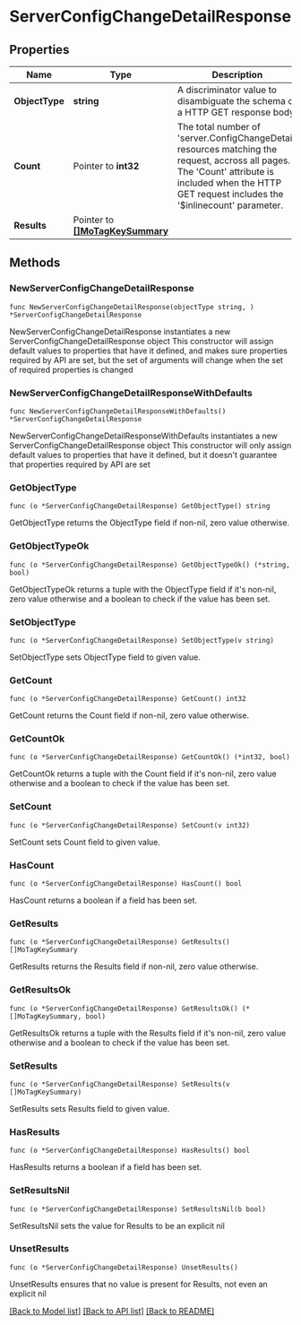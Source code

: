 # ServerConfigChangeDetailResponse

## Properties

Name | Type | Description | Notes
------------ | ------------- | ------------- | -------------
**ObjectType** | **string** | A discriminator value to disambiguate the schema of a HTTP GET response body. | 
**Count** | Pointer to **int32** | The total number of &#39;server.ConfigChangeDetail&#39; resources matching the request, accross all pages. The &#39;Count&#39; attribute is included when the HTTP GET request includes the &#39;$inlinecount&#39; parameter. | [optional] 
**Results** | Pointer to [**[]MoTagKeySummary**](MoTagKeySummary.md) |  | [optional] 

## Methods

### NewServerConfigChangeDetailResponse

`func NewServerConfigChangeDetailResponse(objectType string, ) *ServerConfigChangeDetailResponse`

NewServerConfigChangeDetailResponse instantiates a new ServerConfigChangeDetailResponse object
This constructor will assign default values to properties that have it defined,
and makes sure properties required by API are set, but the set of arguments
will change when the set of required properties is changed

### NewServerConfigChangeDetailResponseWithDefaults

`func NewServerConfigChangeDetailResponseWithDefaults() *ServerConfigChangeDetailResponse`

NewServerConfigChangeDetailResponseWithDefaults instantiates a new ServerConfigChangeDetailResponse object
This constructor will only assign default values to properties that have it defined,
but it doesn't guarantee that properties required by API are set

### GetObjectType

`func (o *ServerConfigChangeDetailResponse) GetObjectType() string`

GetObjectType returns the ObjectType field if non-nil, zero value otherwise.

### GetObjectTypeOk

`func (o *ServerConfigChangeDetailResponse) GetObjectTypeOk() (*string, bool)`

GetObjectTypeOk returns a tuple with the ObjectType field if it's non-nil, zero value otherwise
and a boolean to check if the value has been set.

### SetObjectType

`func (o *ServerConfigChangeDetailResponse) SetObjectType(v string)`

SetObjectType sets ObjectType field to given value.


### GetCount

`func (o *ServerConfigChangeDetailResponse) GetCount() int32`

GetCount returns the Count field if non-nil, zero value otherwise.

### GetCountOk

`func (o *ServerConfigChangeDetailResponse) GetCountOk() (*int32, bool)`

GetCountOk returns a tuple with the Count field if it's non-nil, zero value otherwise
and a boolean to check if the value has been set.

### SetCount

`func (o *ServerConfigChangeDetailResponse) SetCount(v int32)`

SetCount sets Count field to given value.

### HasCount

`func (o *ServerConfigChangeDetailResponse) HasCount() bool`

HasCount returns a boolean if a field has been set.

### GetResults

`func (o *ServerConfigChangeDetailResponse) GetResults() []MoTagKeySummary`

GetResults returns the Results field if non-nil, zero value otherwise.

### GetResultsOk

`func (o *ServerConfigChangeDetailResponse) GetResultsOk() (*[]MoTagKeySummary, bool)`

GetResultsOk returns a tuple with the Results field if it's non-nil, zero value otherwise
and a boolean to check if the value has been set.

### SetResults

`func (o *ServerConfigChangeDetailResponse) SetResults(v []MoTagKeySummary)`

SetResults sets Results field to given value.

### HasResults

`func (o *ServerConfigChangeDetailResponse) HasResults() bool`

HasResults returns a boolean if a field has been set.

### SetResultsNil

`func (o *ServerConfigChangeDetailResponse) SetResultsNil(b bool)`

 SetResultsNil sets the value for Results to be an explicit nil

### UnsetResults
`func (o *ServerConfigChangeDetailResponse) UnsetResults()`

UnsetResults ensures that no value is present for Results, not even an explicit nil

[[Back to Model list]](../README.md#documentation-for-models) [[Back to API list]](../README.md#documentation-for-api-endpoints) [[Back to README]](../README.md)



